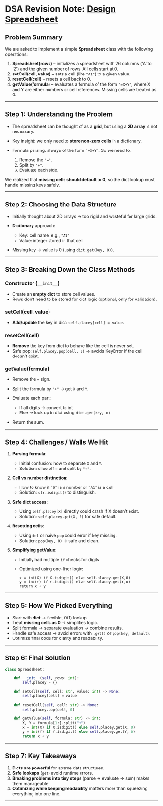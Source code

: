 # DSA Revision Note: [Design Spreadsheet](https://leetcode.com/problems/design-spreadsheet/description/)

## Problem Summary

We are asked to implement a simple **Spreadsheet** class with the following operations:

1. **Spreadsheet(rows)** – initializes a spreadsheet with 26 columns ('A' to 'Z') and the given number of rows. All cells start at 0.
2. **setCell(cell, value)** – sets a cell (like `"A1"`) to a given value.
3. **resetCell(cell)** – resets a cell back to 0.
4. **getValue(formula)** – evaluates a formula of the form `"=X+Y"`, where X and Y are either numbers or cell references. Missing cells are treated as 0.

---

## Step 1: Understanding the Problem

* The spreadsheet can be thought of as a **grid**, but using a **2D array** is not necessary.
* Key insight: we only need to **store non-zero cells** in a dictionary.
* Formula parsing: always of the form `"=X+Y"`. So we need to:

  1. Remove the `"="`.
  2. Split by `"+"`.
  3. Evaluate each side.

We realized that **missing cells should default to 0**, so the dict lookup must handle missing keys safely.

---

## Step 2: Choosing the Data Structure

* Initially thought about 2D arrays → too rigid and wasteful for large grids.
* **Dictionary** approach:

  * Key: cell name, e.g., `"A1"`
  * Value: integer stored in that cell
* Missing key → value is 0 (using `dict.get(key, 0)`).

---

## Step 3: Breaking Down the Class Methods

### Constructor (`__init__`)

* Create an **empty dict** to store cell values.
* Rows don’t need to be stored for dict logic (optional, only for validation).

### setCell(cell, value)

* **Add/update** the key in dict: `self.placey[cell] = value`.

### resetCell(cell)

* **Remove** the key from dict to behave like the cell is never set.
* Safe pop: `self.placey.pop(cell, 0)` → avoids KeyError if the cell doesn’t exist.

### getValue(formula)

* Remove the `=` sign.
* Split the formula by `"+"` → get `X` and `Y`.
* Evaluate each part:

  * If all digits → convert to int
  * Else → look up in dict using `dict.get(key, 0)`
* Return the sum.

---

## Step 4: Challenges / Walls We Hit

1. **Parsing formula**:

   * Initial confusion: how to separate `X` and `Y`.
   * Solution: slice off `=` and split by `"+"`.

2. **Cell vs number distinction**:

   * How to know if `"6"` is a number or `"A1"` is a cell.
   * Solution: `str.isdigit()` to distinguish.

3. **Safe dict access**:

   * Using `self.placey[X]` directly could crash if X doesn’t exist.
   * Solution: `self.placey.get(X, 0)` for safe default.

4. **Resetting cells**:

   * Using `del` or naive `pop` could error if key missing.
   * Solution: `pop(key, 0)` → safe and clean.

5. **Simplifying getValue**:

   * Initially had multiple `if` checks for digits
   * Optimized using one-liner logic:

     ```
     x = int(X) if X.isdigit() else self.placey.get(X,0)
     y = int(Y) if Y.isdigit() else self.placey.get(Y,0)
     return x + y
     ```

---

## Step 5: How We Picked Everything

* Start with **dict** → flexible, O(1) lookup.
* Treat **missing cells as 0** → simplifies logic.
* Split formula → separate evaluation → combine results.
* Handle safe access → avoid errors with `.get()` or `pop(key, default)`.
* Optimize final code for clarity and readability.

---

## Step 6: Final Solution

```python
class Spreadsheet:

    def __init__(self, rows: int):
        self.placey = {}

    def setCell(self, cell: str, value: int) -> None:
        self.placey[cell] = value
        
    def resetCell(self, cell: str) -> None:
        self.placey.pop(cell, 0)     

    def getValue(self, formula: str) -> int:
        X, Y = formula[1:].split("+")
        x = int(X) if X.isdigit() else self.placey.get(X, 0)
        y = int(Y) if Y.isdigit() else self.placey.get(Y, 0)
        return x + y
```

---

## Step 7: Key Takeaways

1. **Dicts are powerful** for sparse data structures.
2. **Safe lookups** (`get`) avoid runtime errors.
3. **Breaking problems into tiny steps** (parse → evaluate → sum) makes them manageable.
4. **Optimizing while keeping readability** matters more than squeezing everything into one line.

---

